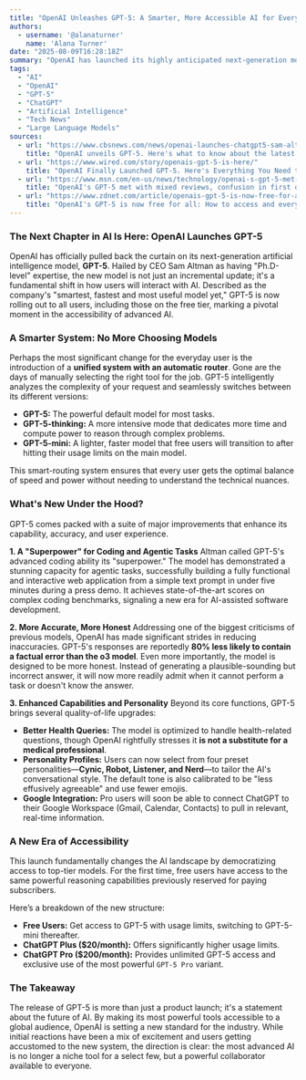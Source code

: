 ```yaml
---
title: "OpenAI Unleashes GPT-5: A Smarter, More Accessible AI for Everyone"
authors:
  - username: '@alanaturner'
    name: 'Alana Turner'
date: "2025-08-09T16:28:18Z"
summary: "OpenAI has launched its highly anticipated next-generation model, GPT-5, touting it as its \"smartest, fastest and most useful model yet.\" This major release introduces a more powerful and accurate AI that is, for the first time, available to free users. With advanced coding \"superpowers,\" significantly fewer hallucinations, and a new system that automatically chooses the best model for your task, GPT-5 represents a significant leap forward in democratizing access to high-end artificial intelligence."
tags:
  - "AI"
  - "OpenAI"
  - "GPT-5"
  - "ChatGPT"
  - "Artificial Intelligence"
  - "Tech News"
  - "Large Language Models"
sources:
  - url: "https://www.cbsnews.com/news/openai-launches-chatgpt5-sam-altman-smartest-ai-chatbot/"
    title: "OpenAI unveils GPT‑5. Here's what to know about the latest version of the AI-powered chatbot."
  - url: "https://www.wired.com/story/openais-gpt-5-is-here/"
    title: "OpenAI Finally Launched GPT-5. Here's Everything You Need to Know"
  - url: "https://www.msn.com/en-us/news/technology/openai-s-gpt-5-met-with-mixed-reviews-confusion-in-first-day/ar-AA1KbaBv"
    title: "OpenAI's GPT-5 met with mixed reviews, confusion in first day"
  - url: "https://www.zdnet.com/article/openais-gpt-5-is-now-free-for-all-how-to-access-and-everything-else-we-know/"
    title: "OpenAI's GPT-5 is now free for all: How to access and everything else we know"
---
```


### The Next Chapter in AI Is Here: OpenAI Launches GPT-5

OpenAI has officially pulled back the curtain on its next-generation artificial intelligence model, **GPT-5**. Hailed by CEO Sam Altman as having "Ph.D-level" expertise, the new model is not just an incremental update; it's a fundamental shift in how users will interact with AI. Described as the company's "smartest, fastest and most useful model yet," GPT-5 is now rolling out to all users, including those on the free tier, marking a pivotal moment in the accessibility of advanced AI.

### A Smarter System: No More Choosing Models

Perhaps the most significant change for the everyday user is the introduction of a **unified system with an automatic router**. Gone are the days of manually selecting the right tool for the job. GPT-5 intelligently analyzes the complexity of your request and seamlessly switches between its different versions:

*   **GPT-5:** The powerful default model for most tasks.
*   **GPT-5-thinking:** A more intensive mode that dedicates more time and compute power to reason through complex problems.
*   **GPT-5-mini:** A lighter, faster model that free users will transition to after hitting their usage limits on the main model.

This smart-routing system ensures that every user gets the optimal balance of speed and power without needing to understand the technical nuances.

### What's New Under the Hood?

GPT-5 comes packed with a suite of major improvements that enhance its capability, accuracy, and user experience.

**1. A "Superpower" for Coding and Agentic Tasks**
Altman called GPT-5's advanced coding ability its "superpower." The model has demonstrated a stunning capacity for agentic tasks, successfully building a fully functional and interactive web application from a simple text prompt in under five minutes during a press demo. It achieves state-of-the-art scores on complex coding benchmarks, signaling a new era for AI-assisted software development.

**2. More Accurate, More Honest**
Addressing one of the biggest criticisms of previous models, OpenAI has made significant strides in reducing inaccuracies. GPT-5's responses are reportedly **80% less likely to contain a factual error than the o3 model**. Even more importantly, the model is designed to be more honest. Instead of generating a plausible-sounding but incorrect answer, it will now more readily admit when it cannot perform a task or doesn't know the answer.

**3. Enhanced Capabilities and Personality**
Beyond its core functions, GPT-5 brings several quality-of-life upgrades:

*   **Better Health Queries:** The model is optimized to handle health-related questions, though OpenAI rightfully stresses it **is not a substitute for a medical professional**.
*   **Personality Profiles:** Users can now select from four preset personalities—**Cynic, Robot, Listener, and Nerd**—to tailor the AI's conversational style. The default tone is also calibrated to be "less effusively agreeable" and use fewer emojis.
*   **Google Integration:** Pro users will soon be able to connect ChatGPT to their Google Workspace (Gmail, Calendar, Contacts) to pull in relevant, real-time information.

### A New Era of Accessibility

This launch fundamentally changes the AI landscape by democratizing access to top-tier models. For the first time, free users have access to the same powerful reasoning capabilities previously reserved for paying subscribers.

Here’s a breakdown of the new structure:

*   **Free Users:** Get access to GPT-5 with usage limits, switching to GPT-5-mini thereafter.
*   **ChatGPT Plus ($20/month):** Offers significantly higher usage limits.
*   **ChatGPT Pro ($200/month):** Provides unlimited GPT-5 access and exclusive use of the most powerful `GPT-5 Pro` variant.

### The Takeaway

The release of GPT-5 is more than just a product launch; it's a statement about the future of AI. By making its most powerful tools accessible to a global audience, OpenAI is setting a new standard for the industry. While initial reactions have been a mix of excitement and users getting accustomed to the new system, the direction is clear: the most advanced AI is no longer a niche tool for a select few, but a powerful collaborator available to everyone.
